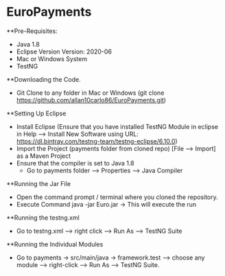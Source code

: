 # EuroPayments

**Pre-Requisites:

- Java 1.8
- Eclipse Version Version: 2020-06
- Mac or Windows System
- TestNG 

**Downloading the Code.

- Git Clone to any folder in Mac or Windows (git clone https://github.com/allan10carlo86/EuroPayments.git)

**Setting Up Eclipse

- Install Eclipse (Ensure that you have installed TestNG Module in eclipse in Help --> Install New Software using URL: https://dl.bintray.com/testng-team/testng-eclipse/6.10.0)
- Import the Project (payments folder from cloned repo) [File --> Import] as a Maven Project
- Ensure that the compiler is set to Java 1.8 
  - Go to payments folder --> Properties --> Java Compiler 

**Running the Jar File

- Open the command prompt / terminal where you cloned the repository.
- Execute Command java -jar Euro.jar -> This will execute the run

**Running the testng.xml

- Go to testng.xml --> right click --> Run As --> TestNG Suite


**Running the Individual Modules

- Go to payments -> src/main/java -> framework.test --> choose any module --> right-click --> Run As --> TestNG Suite.



